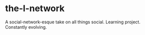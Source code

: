 # the-l-network
A social-network-esque take on all things social. Learning project. Constantly evolving.
